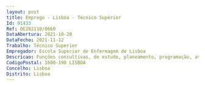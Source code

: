 ```yaml
--- 
layout: post
title: Emprego - Lisboa - Técnico Superior
Id: 91433
Ref: OE202110/0660
DataAbertura: 2021-10-28
DataFecho: 2021-11-12
Trabalho: Técnico Superior
Empregador: Escola Superior de Enfermagem de Lisboa
Descricao: Funções consultivas, de estudo, planeamento, programação, avaliação e aplicação de métodos e processos de natureza técnica e científica, que fundamentam e preparam a decisão. Elaborar, autonomamente ou em grupo, pareceres e projetos, com diversos graus de complexidade, e execução de outras atividades de apoio geral ou especializado inerentes ao funcionamento do Divisão cujas atribuições se encontram descritas nos artigos 32º, 33º, 34º e 35º do Regulamento Geral de Organização e Funcionamento das Unidades Estruturais de Recursos da ESEL, Despacho n.º 5143 2021, publicado no D.R. n.º 98, 2. Série, de 20 de maio, nomeadamente  Definir perfis para ocupação de postos de trabalho  Garantir o processamento de vencimentos e outros abonos , assim como, a atualização da informação na plataforma do sistema de recursos humanos GIAF  Acompanhar, informar e apoiar tecnicamente os procedimentos referentes aos processos de recrutamento e seleção de pessoal docente e não docente  Preparar e organizar elementos e indicadores necessários à preparação de outros instrumentos de análise de RH  Gerir e manter atualizados os mapas de pessoal docente e não docente  Informar da legislação em vigor e respetiva aplicação na área dos recursos humanos  Elaborar estatísticas para a gestão dos recursos humanos  Colaborar na elaboração do Diagnóstico e Plano de Formação e acompanhar a sua execução  Colaborar nas demais tarefas da Divisão de Recursos Humanos.
CodigoPostal: 1600-190 LISBOA
Concelho: Lisboa
Distrito: Lisboa
--- 
```

